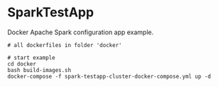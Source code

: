 # SparkTestApp

Docker Apache Spark configuration app example.

```
# all dockerfiles in folder 'docker'

# start example
cd docker
bash build-images.sh
docker-compose -f spark-testapp-cluster-docker-compose.yml up -d
```